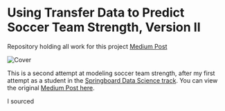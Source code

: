 # Using Transfer Data to Predict Soccer Team Strength, Version II
Repository holding all work for this project
[Medium Post]()

![Cover](https://miro.medium.com/max/9650/0*wPuBg7ZwWs8Fpg4V)

This is a second attempt at modeling soccer team strength, after my first attempt as a student in the [Springboard Data Science track](https://www.springboard.com/). You can view the original [Medium Post here](https://medium.com/analytics-vidhya/transfer-windows-predicting-english-premier-league-club-ratings-779b37008353).

I sourced 
